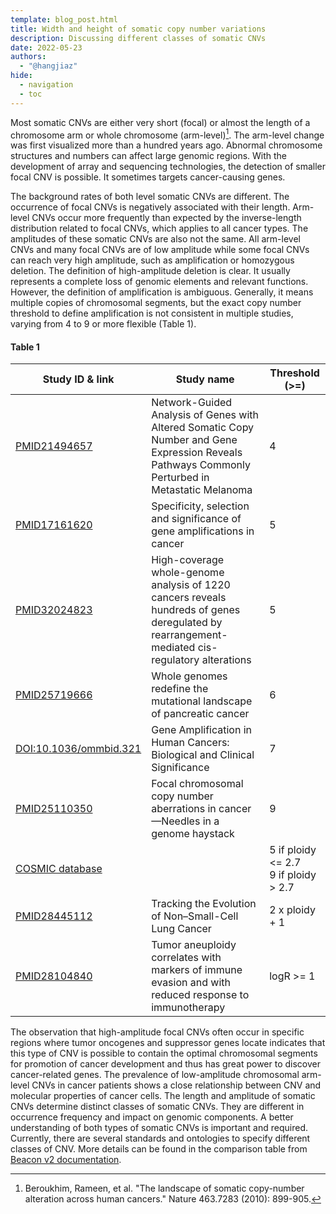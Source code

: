 ```yaml
---
template: blog_post.html
title: Width and height of somatic copy number variations
description: Discussing different classes of somatic CNVs
date: 2022-05-23
authors:
  - "@hangjiaz"
hide:
  - navigation
  - toc
---
```


Most somatic CNVs are either very short (focal) or almost the length of a chromosome arm or whole 
chromosome (arm-level)[^1]. The arm-level change was first visualized more than a hundred years ago. 
Abnormal chromosome structures and numbers can affect large genomic regions. With the development of 
array and sequencing technologies, the detection of smaller focal CNV is possible. It sometimes 
targets cancer-causing genes.

<!--more-->

The background rates of both level somatic CNVs are different. The occurrence of focal CNVs is negatively 
associated with their length. Arm-level CNVs occur more frequently than expected by the inverse-length 
distribution related to focal CNVs, which applies to all cancer types. The amplitudes of 
these somatic CNVs are also not the same. All arm-level CNVs and many focal CNVs are of low amplitude 
while some focal CNVs can reach very high amplitude, such as amplification or homozygous deletion. 
The definition of high-amplitude deletion is clear. It usually represents a complete loss of 
genomic elements and relevant functions. However, the definition of amplification is ambiguous. 
Generally, it means multiple copies of chromosomal segments, but the exact copy number threshold 
to define amplification is not consistent in multiple studies, varying from 4 to 9 or more flexible (Table 1). 

#### Table 1

|  Study ID & link | Study name| Threshold (>=) | 
|---|---|---|
| [PMID21494657](https://journals.plos.org/plosone/article?id=10.1371/journal.pone.0018369) | Network-Guided Analysis of Genes with Altered Somatic Copy Number and Gene Expression Reveals Pathways Commonly Perturbed in Metastatic Melanoma | 4 |   
| [PMID17161620](https://www.sciencedirect.com/science/article/pii/S1044579X06000988?via%3Dihub) | Specificity, selection and significance of gene amplifications in cancer | 5 |    
| [PMID32024823](https://www.nature.com/articles/s41467-019-13885-w) | High-coverage whole-genome analysis of 1220 cancers reveals hundreds of genes deregulated by rearrangement-mediated cis-regulatory alterations | 5 |    
| [PMID25719666](https://www.nature.com/articles/nature14169) | Whole genomes redefine the mutational landscape of pancreatic cancer | 6 |   
| [DOI:10.1036/ommbid.321](https://ommbid.mhmedical.com/content.aspx?bookId=2709&sectionId=225073577)  | Gene Amplification in Human Cancers: Biological and Clinical Significance| 7 |
| [PMID25110350](https://www.sciencedirect.com/science/article/pii/S0167488914003000?via%3Dihub) | Focal chromosomal copy number aberrations in cancer—Needles in a genome haystack | 9 |   
| [COSMIC database](https://cancer.sanger.ac.uk/cosmic/help/cnv/overview) | | 5 if ploidy <= 2.7 <br> 9 if ploidy > 2.7 |   
| [PMID28445112](https://www.nejm.org/doi/10.1056/NEJMoa1616288) | Tracking the Evolution of Non–Small-Cell Lung Cancer | 2 x ploidy + 1 |   
| [PMID28104840](https://www.science.org/doi/10.1126/science.aaf8399) | Tumor aneuploidy correlates with markers of immune evasion and with reduced response to immunotherapy | logR >= 1 | 
  
The observation that high-amplitude focal CNVs often occur in specific regions where tumor 
oncogenes and suppressor genes locate indicates that this type of CNV is possible to contain 
the optimal chromosomal segments for promotion of cancer development and thus has great power 
to discover cancer-related genes. The prevalence of low-amplitude chromosomal arm-level CNVs
in cancer patients shows a close relationship between CNV and molecular properties of cancer cells. 
The length and amplitude of somatic CNVs determine distinct classes of somatic CNVs. They are 
different in occurrence frequency and impact on genomic components. A better understanding of 
both types of somatic CNVs is important and required. Currently, there are several standards and ontologies to 
specify different classes of CNV. More details can be found in the comparison table from [Beacon v2 documentation](http://docs.genomebeacons.org/variant-queries/#term-use-comparison).


[^1]: Beroukhim, Rameen, et al. "The landscape of somatic copy-number alteration across human cancers." Nature 463.7283 (2010): 899-905.
